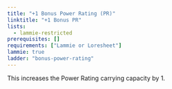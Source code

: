 ```yaml
---
title: "+1 Bonus Power Rating (PR)"
linktitle: "+1 Bonus PR"
lists:
  - lammie-restricted
prerequisites: []
requirements: ["Lammie or Loresheet"]
lammie: true
ladder: "bonus-power-rating"
---
```


This increases the Power Rating carrying capacity by 1.
